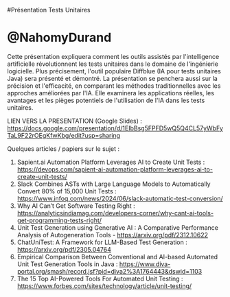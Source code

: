 #Présentation Tests Unitaires

# @NahomyDurand

Cette présentation expliquera comment les outils assistés par l'intelligence artificielle révolutionnent les tests unitaires dans le domaine de l'ingénierie logicielle. Plus précisement, l'outil populaire Diffblue (IA pour tests unitaires Java) sera présenté et démontré.
La présentation se penchera aussi sur la précision et l'efficacité, en comparant les méthodes traditionnelles avec les approches améliorées par l'IA. Elle examinera les applications réelles, les avantages et les pièges potentiels de l'utilisation de l'IA dans les tests unitaires.

LIEN VERS LA PRESENTATION (Google Slides) : https://docs.google.com/presentation/d/1EIbBsg5FPFD5wQ5Q4CL57yWbFyTaL9F22rOEgKfwKbg/edit?usp=sharing 



Quelques articles / papiers sur le sujet : 

1. Sapient.ai Automation Platform Leverages AI to Create Unit Tests : https://devops.com/sapient-ai-automation-platform-leverages-ai-to-create-unit-tests/
2. Slack Combines ASTs with Large Language Models to Automatically Convert 80% of 15,000 Unit Tests : https://www.infoq.com/news/2024/06/slack-automatic-test-conversion/ 
3. Why AI Can’t Get Software Testing Right : https://analyticsindiamag.com/developers-corner/why-cant-ai-tools-get-programming-tests-right/
5. Unit Test Generation using Generative AI : A Comparative Performance Analysis of Autogeneration Tools - https://arxiv.org/pdf/2312.10622
6. ChatUniTest: A Framework for LLM-Based Test Generation : https://arxiv.org/pdf/2305.04764
7. Empirical Comparison Between Conventional and AI-based Automated Unit Test Generation Tools in Java : https://www.diva-portal.org/smash/record.jsf?pid=diva2%3A1764443&dswid=1103
8. The 15 Top AI-Powered Tools For Automated Unit Testing : https://www.forbes.com/sites/technology/article/unit-testing/
